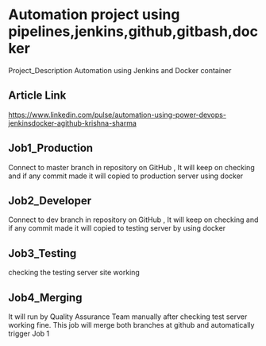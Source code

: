 # Automation project using pipelines,jenkins,github,gitbash,docker
Project_Description
Automation using Jenkins and Docker container
## Article Link
https://www.linkedin.com/pulse/automation-using-power-devops-jenkinsdocker-agithub-krishna-sharma

## Job1_Production
Connect to master branch in repository on GitHub , It will keep on checking and if any commit made it will copied to production server using docker

## Job2_Developer
Connect to dev branch in repository on GitHub , It will keep on checking and if any commit made it will copied to testing server by using docker

## Job3_Testing
checking the testing server site working

## Job4_Merging
It will run by Quality Assurance Team manually after checking test server working fine. This job will merge both branches at github and automatically trigger Job 1


